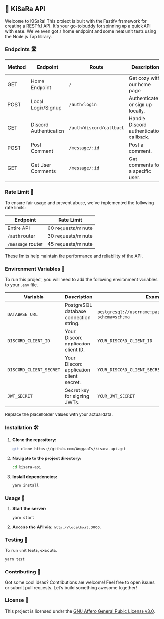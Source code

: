 ## 🚀 KiSaRa API

Welcome to KiSaRa! This project is built with the Fastify framework for creating a RESTful API. It's your go-to buddy for spinning up a quick API with ease. We've even got a home endpoint and some neat unit tests using the Node.js Tap library.

### Endpoints 🛣️

| Method | Endpoint               | Route                    | Description                             | Query Parameters | Request Body Parameters |
| ------ | ---------------------- | ------------------------ | --------------------------------------- | ---------------- | ----------------------- |
| GET    | Home Endpoint          | `/`                      | Get cozy with our home page.            | None             | None                    |
| POST   | Local Login/Signup     | `/auth/login`            | Authenticate or sign up locally.        | None             | `username`, `password`  |
| GET    | Discord Authentication | `/auth/discord/callback` | Handle Discord authentication callback. | `code`, `state`  | None                    |
| POST   | Post Comment           | `/message/:id`               | Post a comment.                         | None             | `message_content`               |
| GET    | Get User Comments      | `/message/:id`           | Get comments for a specific user.       | `id` (user ID)   | None                    |

### Rate Limit 🚦

To ensure fair usage and prevent abuse, we've implemented the following rate limits:

| Endpoint          | Rate Limit         |
| ----------------- | ------------------ |
| Entire API        | 60 requests/minute |
| `/auth` router    | 30 requests/minute |
| `/message` router | 45 requests/minute |

These limits help maintain the performance and reliability of the API.

### Environment Variables 🌱

To run this project, you will need to add the following environment variables to your `.env` file.

| Variable                | Description                             | Example Value                                                        |
| ----------------------- | --------------------------------------- | -------------------------------------------------------------------- |
| `DATABASE_URL`          | PostgreSQL database connection string.  | `postgresql://username:password@localhost:5432/dbname?schema=schema` |
| `DISCORD_CLIENT_ID`     | Your Discord application client ID.     | `YOUR_DISCORD_CLIENT_ID`                                             |
| `DISCORD_CLIENT_SECRET` | Your Discord application client secret. | `YOUR_DISCORD_CLIENT_SECRET`                                         |
| `JWT_SECRET`            | Secret key for signing JWTs.            | `YOUR_JWT_SECRET`                                                    |

Replace the placeholder values with your actual data.

### Installation 🛠️

1. **Clone the repository:**

   ```bash
   git clone https://github.com/AnggaaIs/kisara-api.git
   ```

2. **Navigate to the project directory:**

   ```bash
   cd kisara-api
   ```

3. **Install dependencies:**
   ```bash
   yarn install
   ```

### Usage 🚀

1. **Start the server:**

   ```bash
   yarn start
   ```

2. **Access the API via:** `http://localhost:3000`.

### Testing 🧪

To run unit tests, execute:

```bash
yarn test
```

### Contributing 🤝

Got some cool ideas? Contributions are welcome! Feel free to open issues or submit pull requests. Let's build something awesome together!

### License 📝

This project is licensed under the [GNU Affero General Public License v3.0](LICENSE).
